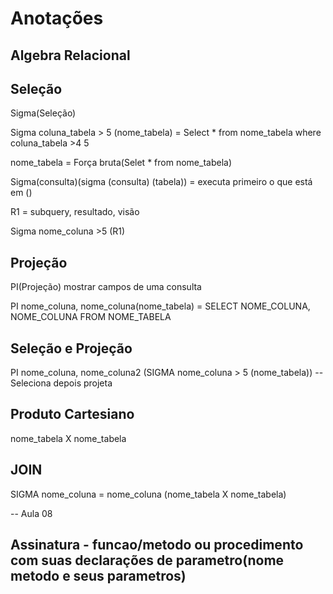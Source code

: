 # Anotações

## Algebra Relacional

## Seleção

Sigma(Seleção)

Sigma coluna_tabela > 5 (nome_tabela) = Select * from nome_tabela where coluna_tabela >4 5

nome_tabela = Força bruta(Selet * from nome_tabela)

Sigma(consulta)(sigma (consulta) (tabela)) = executa primeiro o que está em ()

R1 = subquery, resultado, visão

Sigma nome_coluna >5 (R1)

## Projeção
PI(Projeção) mostrar campos de uma consulta

PI nome_coluna, nome_coluna(nome_tabela) = SELECT NOME_COLUNA, NOME_COLUNA FROM NOME_TABELA

## Seleção e Projeção
PI nome_coluna, nome_coluna2 (SIGMA nome_coluna > 5 (nome_tabela))
-- Seleciona depois projeta

## Produto Cartesiano
nome_tabela X nome_tabela

## JOIN
SIGMA nome_coluna = nome_coluna (nome_tabela X nome_tabela)

-- Aula 08

## Assinatura - funcao/metodo ou procedimento com suas declarações de parametro(nome metodo e seus parametros)



